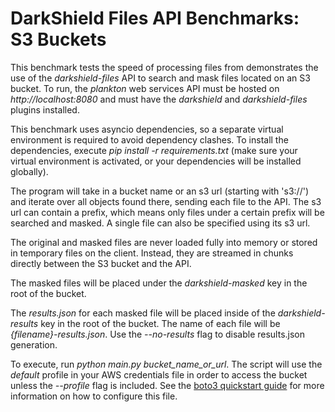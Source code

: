 # DarkShield Files API Benchmarks: S3 Buckets

This benchmark tests the speed of processing files from  demonstrates the use of the 
*darkshield-files* API to search and mask files located on an S3 bucket. To run, 
the *plankton* web services API must be hosted on *http://localhost:8080* and must have 
the *darkshield* and *darkshield-files* plugins installed.

This benchmark uses asyncio dependencies, so a separate virtual environment is required to
avoid dependency clashes. To install the dependencies, execute 
*pip install -r requirements.txt* (make sure your virtual environment is activated, 
or your dependencies will be installed globally).

The program will take in a bucket name or an s3 url (starting with 's3://') and 
iterate over all objects found there, sending each file to the API. The s3 url can 
contain a prefix, which means only files under a certain prefix will be searched 
and masked. A single file can also be specified using its s3 url.

The original and masked files are never loaded fully into memory or stored in
temporary files on the client. Instead, they are streamed in chunks directly
between the S3 bucket and the API.

The masked files will be placed under the *darkshield-masked* key in the root of 
the bucket.

The *results.json* for each masked file will be placed inside of the 
*darkshield-results* key in the root of the bucket. The name of each file will 
be *{filename}-results.json*. Use the *--no-results* flag to disable results.json
generation.

To execute, run *python main.py bucket_name_or_url*. The script will use the *default*
profile in your AWS credentials file in order to access the bucket unless the
*--profile* flag is included. See the [boto3 quickstart guide](https://boto3.amazonaws.com/v1/documentation/api/latest/guide/quickstart.html#configuration)
for more information on how to configure this file.
